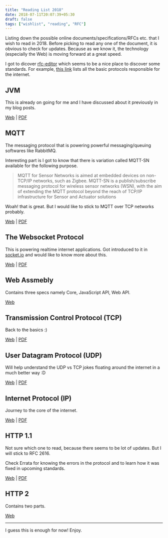 ```yaml
---
title: "Reading List 2018"
date: 2018-07-11T20:07:39+05:30
draft: false
tags: ["wishlist", "reading", "RFC"]
---
```


Listing down the possible online documents/specifications/RFCs etc. that I wish to read in 2018. Before picking to read any one of the document, it is obvious to check for updates. Because as we know it, the technology (especially the Web) is moving forward at a great speed.

I got to dicover [rfc-editor](https://www.rfc-editor.org/) which seems to be a nice place to discover some standards. For example, [this link](https://www.rfc-editor.org/search/rfc_search_detail.php?sortkey=Number&sorting=DESC&page=All&pubstatus%5B%5D=Standards%20Track&std_trk=Internet%20Standard) lists all the basic protocols responsible for the internet.

## JVM

This is already on going for me and I have discussed about it previously in my blog posts.

[Web](https://docs.oracle.com/javase/specs/jvms/se10/html/index.html) | [PDF](https://docs.oracle.com/javase/specs/jvms/se10/jvms10.pdf)

## MQTT

The messaging protocol that is powering powerful messaging/queuing softwares like RabbitMQ.

Interesting part is I got to know that there is variation called MQTT-SN available for the following purpose.

> MQTT for Sensor Networks is aimed at embedded devices on non-TCP/IP networks, such as Zigbee. MQTT-SN is a publish/subscribe messaging protocol for wireless sensor networks (WSN), with the aim of extending the MQTT protocol beyond the reach of TCP/IP infrastructure for Sensor and Actuator solutions

Woah! that is great. But I would like to stick to MQTT over TCP networks probably.

[Web](http://mqtt.org/documentation) | [PDF](http://docs.oasis-open.org/mqtt/mqtt/v3.1.1/os/mqtt-v3.1.1-os.pdf)

## The Websocket Protocol

This is powering realtime internet applications. Got introduced to it in [socket.io]() and would like to know more about this.

[Web](https://tools.ietf.org/html/rfc6455) | [PDF](https://tools.ietf.org/pdf/rfc6455)

## Web Assmebly

Contains three specs namely Core, JavaScript API, Web API.

[Web](https://webassembly.github.io/spec/)

## Transmission Control Protocol (TCP)

Back to the basics :)

[Web](https://www.rfc-editor.org/rfc/rfc793.txt) | [PDF](https://www.rfc-editor.org/rfc/pdfrfc/rfc793.txt.pdf)

## User Datagram Protocol (UDP)

Will help understand the UDP vs TCP jokes floating around the internet in a much better way :D

[Web](https://www.rfc-editor.org/rfc/rfc768.txt) | [PDF](https://www.rfc-editor.org/rfc/pdfrfc/rfc768.txt.pdf)

## Internet Protocol (IP)

Journey to the core of the internet.

[Web](https://www.rfc-editor.org/rfc/rfc791.txt) | [PDF](https://www.rfc-editor.org/rfc/pdfrfc/rfc791.txt.pdf)

## HTTP 1.1

Not sure which one to read, because there seems to be lot of updates. But I will stick to RFC 2616.

Check Errata for knowing the errors in the protocol and to learn how it was fixed in upcoming standards.

[Web](https://www.ietf.org/rfc/rfc2616.txt) | [PDF](https://www.rfc-editor.org/rfc/pdfrf/rfc2616.txt.pdf)

## HTTP 2

Contains two parts.

[Web](https://http2.github.io/)

---

I guess this is enough for now! Enjoy.
